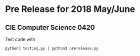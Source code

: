 # Pre Release for 2018 May/June
## CIE Computer Science 0420

Test code with 

```bash
python3 testing.py | python3 prerelease.py
```
